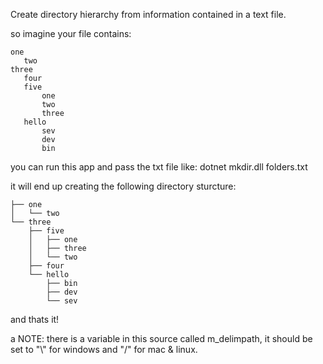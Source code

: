 ﻿Create directory hierarchy from information contained in a text file.

so imagine your file contains:
 ```
one
	two
three
	four
	five
		one
		two
		three
	hello
		sev
		dev
		bin
```
you can run this app and pass the txt file like:
dotnet mkdir.dll folders.txt

it will end up creating the following directory sturcture:
```
├── one
│   └── two
└── three
    ├── five
    │   ├── one
    │   ├── three
    │   └── two
    ├── four
    └── hello
        ├── bin
        ├── dev
        └── sev
```
and thats it!

a NOTE:
there is a variable in this source called m_delimpath, it should be set to "\\" for windows and "/" for mac & linux.